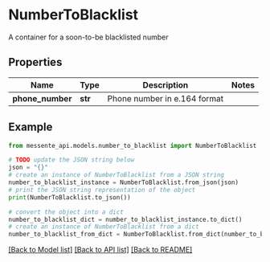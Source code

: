 # NumberToBlacklist

A container for a soon-to-be blacklisted number

## Properties

Name | Type | Description | Notes
------------ | ------------- | ------------- | -------------
**phone_number** | **str** | Phone number in e.164 format | 

## Example

```python
from messente_api.models.number_to_blacklist import NumberToBlacklist

# TODO update the JSON string below
json = "{}"
# create an instance of NumberToBlacklist from a JSON string
number_to_blacklist_instance = NumberToBlacklist.from_json(json)
# print the JSON string representation of the object
print(NumberToBlacklist.to_json())

# convert the object into a dict
number_to_blacklist_dict = number_to_blacklist_instance.to_dict()
# create an instance of NumberToBlacklist from a dict
number_to_blacklist_from_dict = NumberToBlacklist.from_dict(number_to_blacklist_dict)
```
[[Back to Model list]](../README.md#documentation-for-models) [[Back to API list]](../README.md#documentation-for-api-endpoints) [[Back to README]](../README.md)



